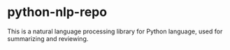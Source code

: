 # python-nlp-repo
This is a natural language processing library for Python language, used for summarizing and reviewing.
